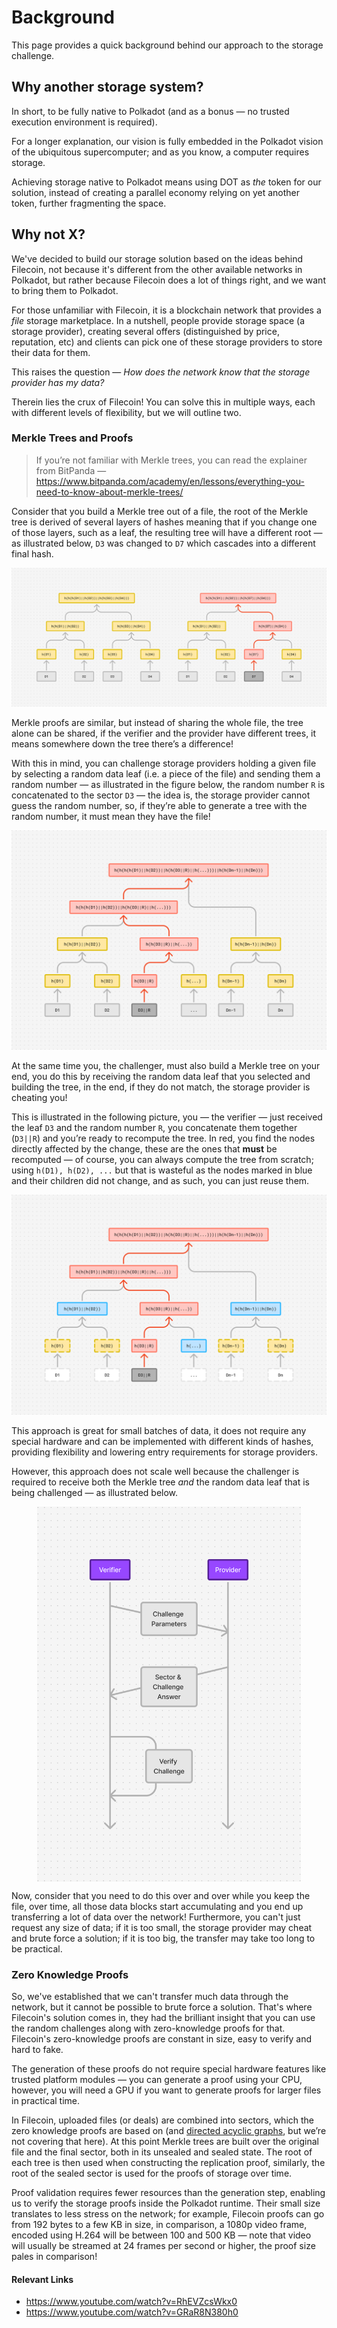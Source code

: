 # Background

This page provides a quick background behind our approach to the storage challenge.

## Why another storage system?

In short, to be fully native to Polkadot (and as a bonus — no trusted execution environment is required).

For a longer explanation, our vision is fully embedded in the Polkadot vision of the ubiquitous supercomputer; and as you know, a computer requires storage.

Achieving storage native to Polkadot means using DOT as *the* token for our solution, instead of creating a parallel economy relying on yet another token, further fragmenting the space.

## Why not X?

We've decided to build our storage solution based on the ideas behind Filecoin, not because it's different from the other available networks in Polkadot, but rather because Filecoin does a lot of things right, and we want to bring them to Polkadot.

For those unfamiliar with Filecoin, it is a blockchain network that provides a *file* storage marketplace. In a nutshell, people provide storage space (a storage provider), creating several offers (distinguished by price, reputation, etc) and clients can pick one of these storage providers to store their data for them.

This raises the question — *How does the network know that the storage provider has my data?*

Therein lies the crux of Filecoin! You can solve this in multiple ways, each with different levels of flexibility, but we will outline two.

### Merkle Trees and Proofs

> If you’re not familiar with Merkle trees, you can read the explainer from BitPanda — <https://www.bitpanda.com/academy/en/lessons/everything-you-need-to-know-about-merkle-trees/>
>

Consider that you build a Merkle tree out of a file, the root of the Merkle tree is derived of several layers of hashes meaning that if you change one of those layers, such as a leaf, the resulting tree will have a different root — as illustrated below, `D3` was changed to `D7` which cascades into a different final hash.

<img
    src="images/background/merkle_tree_comparison.png"
    alt="Two Merkle trees.
    On the left, a Merkle tree with colored nodes;
    in grey, data sectors the tree is built on,
    in yellow, hashes calculated from the sectors and previous hashes.
    On the right, a Merkle tree with colored nodes;
    in grey, data sectors the tree is built on,
    in darker grey a different sector from the first tree (D3 became D7),
    in yellow, hashes calculated from the sectors and previous hashes,
    in red, the hashes calculated from the sectors and previous hashes showing the path affected by the change."
/>

Merkle proofs are similar, but instead of sharing the whole file, the tree alone can be shared, if the verifier and the provider have different trees, it means somewhere down the tree there’s a difference!

With this in mind, you can challenge storage providers holding a given file by selecting a random data leaf (i.e. a piece of the file) and sending them a random number — as illustrated in the figure below, the random number `R` is concatenated to the sector `D3` — the idea is, the storage provider cannot guess the random number, so, if they’re able to generate a tree with the random number, it must mean they have the file!

<img
    src="images/background/merkle_tree_storage_provider.png"
    alt="The view of the Merkle tree on the storage provider side, the tree has nodes with multiple colors.
    In red, the nodes that are modified by D3 concatenated with R.
    In yellow, the calculated hashes from the sectors and previous hashes.
    In grey, the data blocks the tree is built on."
/>

At the same time you, the challenger, must also build a Merkle tree on your end, you do this by receiving the random data leaf that you selected and building the tree, in the end, if they do not match, the storage provider is cheating you!

This is illustrated in the following picture, you — the verifier — just received the leaf `D3` and the random number `R`, you concatenate them together (`D3||R`) and you’re ready to recompute the tree. In red, you find the nodes directly affected by the change, these are the ones that **must** be recomputed — of course, you can always compute the tree from scratch; using `h(D1), h(D2), ...` but that is wasteful as the nodes marked in blue and their children did not change, and as such, you can just reuse them.

<img
    src="images/background/merkle_tree_verifier.png"
    alt="The view of the Merkle tree on the verifier side, the tree has nodes with multiple colors.
    In red, the nodes that are modified by D3 concatenated with R.
    In blue, the nodes that are absolutely require to compute the modified tree.
    In white, data blocks that are not necessary for the computation.
    In yellow, the hash of the white nodes, not strictly necessary for the computation."
/>

This approach is great for small batches of data, it does not require any special hardware and can be implemented with different kinds of hashes, providing flexibility and lowering entry requirements for storage providers.

However, this approach does not scale well because the challenger is required to receive both the Merkle tree *and* the random data leaf that is being challenged — as illustrated below.

<img
    src="images/background/challenge_protocol.png"
    alt="Challenge protocol"
    style="height: 600px; display: block; margin-left: auto; margin-right: auto"
/>

Now, consider that you need to do this over and over while you keep the file, over time, all those data blocks start accumulating and you end up transferring a lot of data over the network! Furthermore, you can't just request any size of data; if it is too small, the storage provider may cheat and brute force a solution; if it is too big, the transfer may take too long to be practical.

### Zero Knowledge Proofs

So, we've established that we can't transfer much data through the network, but it cannot be possible to brute force a solution. That's where Filecoin's solution comes in, they had the brilliant insight that you can use the random challenges along with zero-knowledge proofs for that. Filecoin's zero-knowledge proofs are constant in size, easy to verify and hard to fake.

The generation of these proofs do not require special hardware features like trusted platform modules — you can generate a proof using your CPU, however, you will need a GPU if you want to generate proofs for larger files in practical time.

In Filecoin, uploaded files (or deals) are combined into sectors, which the zero knowledge proofs are based on (and [directed acyclic graphs](https://www.youtube.com/watch?v=8_9ONpyRZEI), but we’re not covering that here). At this point Merkle trees are built over the original file and the final sector, both in its unsealed and sealed state. The root of each tree is then used when constructing the replication proof, similarly, the root of the sealed sector is used for the proofs of storage over time.

Proof validation requires fewer resources than the generation step, enabling us to verify the storage proofs inside the Polkadot runtime. Their small size translates to less stress on the network; for example, Filecoin proofs can go from 192 bytes to a few KB in size, in comparison, a 1080p video frame, encoded using H.264 will be between 100 and 500 KB — note that video will usually be streamed at 24 frames per second or higher, the proof size pales in comparison!

#### Relevant Links

* <https://www.youtube.com/watch?v=RhEVZcsWkx0>
* <https://www.youtube.com/watch?v=GRaR8N380h0>
